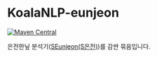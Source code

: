 KoalaNLP-eunjeon
================

[![Maven Central](https://maven-badges.herokuapp.com/maven-central/kr.bydelta/koalanlp-eunjeon_2.11/badge.svg)](https://maven-badges.herokuapp.com/maven-central/kr.bydelta/koalanlp-eunjeon_2.11)

은전한닢 분석기([SEunjeon(S은전)](https://bitbucket.org/eunjeon/seunjeon))를 감싼 묶음입니다.